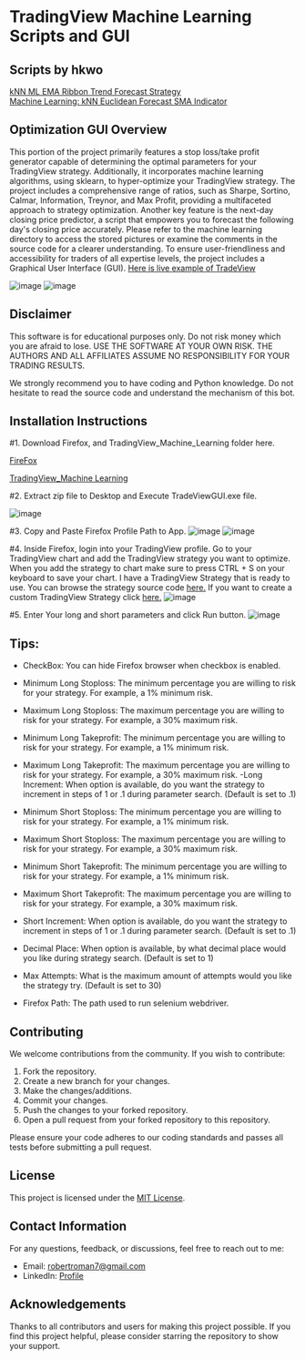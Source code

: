 # TradingView Machine Learning Scripts and GUI

## Scripts by hkwo
[kNN ML EMA Ribbon Trend Forecast Strategy](https://www.tradingview.com/script/Ae7HsWpm-kNN-ML-EMA-Ribbon-Trend-Forecast-Strategy/)  
[Machine Learning: kNN Euclidean Forecast SMA Indicator](https://www.tradingview.com/script/GqgkdNKV-Machine-Learning-kNN-Euclidean-Forecast-SMA-Indicator/)  

## Optimization GUI Overview

This portion of the project primarily features a stop loss/take profit generator capable of determining the optimal parameters for your TradingView strategy. Additionally, it incorporates machine learning algorithms, using sklearn, to hyper-optimize your TradingView strategy. The project includes a comprehensive range of ratios, such as Sharpe, Sortino, Calmar, Information, Treynor, and Max Profit, providing a multifaceted approach to strategy optimization. Another key feature is the next-day closing price predictor, a script that empowers you to forecast the following day's closing price accurately. Please refer to the machine learning directory to access the stored pictures or examine the comments in the source code for a clearer understanding. To ensure user-friendliness and accessibility for traders of all expertise levels, the project includes a Graphical User Interface (GUI). [Here is live example of TradeView](https://vimeo.com/594037879)

![image](https://github.com/TreborNamor/TradingView_Machine_Learning/blob/16ab9d3fae94258a715965e271d5c80b6517051c/pictures/TradeViewGUI.png)
![image](https://github.com/TreborNamor/TradingView_Machine_Learning/blob/16ab9d3fae94258a715965e271d5c80b6517051c/pictures/TradeViewResultsExample.png)

## Disclaimer

This software is for educational purposes only. Do not risk money which
you are afraid to lose. USE THE SOFTWARE AT YOUR OWN RISK. THE AUTHORS
AND ALL AFFILIATES ASSUME NO RESPONSIBILITY FOR YOUR TRADING RESULTS.

We strongly recommend you to have coding and Python knowledge. Do not
hesitate to read the source code and understand the mechanism of this bot.

## Installation Instructions

#1. Download Firefox, and TradingView_Machine_Learning folder here.

[FireFox](https://www.mozilla.org/en-US/firefox/new/)

[TradingView_Machine Learning](https://github.com/TreborNamor/TradingView_Machine_Learning/archive/master.zip)

#2. Extract zip file to Desktop and Execute TradeViewGUI.exe file.

![image](https://github.com/TreborNamor/TradingView_Machine_Learning/blob/bd4a703fb0b3ec964c305dd7c720b17b111535fc/pictures/extractZip.png)

#3. Copy and Paste Firefox Profile Path to App.
![image](https://github.com/TreborNamor/TradingView_Machine_Learning/blob/16ab9d3fae94258a715965e271d5c80b6517051c/pictures/FindFirefoxPath.png)
![image](https://github.com/TreborNamor/TradingView_Machine_Learning/blob/bd4a703fb0b3ec964c305dd7c720b17b111535fc/pictures/addPath.png)

#4. Inside Firefox, login into your TradingView profile. Go to your TradingView chart and add the TradingView strategy you want to optimize. When you add the strategy to chart make sure to press CTRL + S on your keyboard to save your chart. I have a TradingView Strategy that is ready to use. You can browse the strategy source code [here.](https://github.com/TreborNamor/TradingView-Machine-Learning-GUI/blob/master/tv_strategies/MACD-RSI%20%20Strategy)
If you want to create a custom TradingView Strategy click [here.](https://github.com/TreborNamor/TradingView-Machine-Learning-GUI/blob/master/tv_strategies/Create%20Your%20Own%20Strategy%20For%20Optimization.txt)
![image](https://github.com/TreborNamor/TradingView-Machine-Learning-GUI/blob/cee46135f1f0d8656c9f1614abb334d8205a6110/pictures/addStrategy.png)

#5. Enter Your long and short parameters and click Run button.
![image](https://github.com/TreborNamor/TradingView_Machine_Learning/blob/bd4a703fb0b3ec964c305dd7c720b17b111535fc/pictures/parameters.png)

## Tips:
- CheckBox: You can hide Firefox browser when checkbox is enabled.
- Minimum Long Stoploss: The minimum percentage you are willing to risk for your strategy. For example, a 1% minimum risk.
- Maximum Long Stoploss: The maximum percentage you are willing to risk for your strategy. For example, a 30% maximum risk.
- Minimum Long Takeprofit: The minimum percentage you are willing to risk for your strategy. For example, a 1% minimum risk.
- Maximum Long Takeprofit: The maximum percentage you are willing to risk for your strategy. For example, a 30% maximum risk.
-Long Increment: When option is available, do you want the strategy to increment in steps of 1 or .1 during parameter search. (Default is set to .1)

- Minimum Short Stoploss: The minimum percentage you are willing to risk for your strategy. For example, a 1% minimum risk.
- Maximum Short Stoploss: The maximum percentage you are willing to risk for your strategy. For example, a 30% maximum risk.
- Minimum Short Takeprofit: The minimum percentage you are willing to risk for your strategy. For example, a 1% minimum risk.
- Maximum Short Takeprofit: The maximum percentage you are willing to risk for your strategy. For example, a 30% maximum risk.
- Short Increment: When option is available, do you want the strategy to increment in steps of 1 or .1 during parameter search. (Default is set to .1)

- Decimal Place: When option is available, by what decimal place would you like during strategy search. (Default is set to 1)
- Max Attempts: What is the maximum amount of attempts would you like the strategy try. (Default is set to 30)
- Firefox Path: The path used to run selenium webdriver.

## Contributing

We welcome contributions from the community. If you wish to contribute:

1. Fork the repository.
2. Create a new branch for your changes.
3. Make the changes/additions.
4. Commit your changes.
5. Push the changes to your forked repository.
6. Open a pull request from your forked repository to this repository.

Please ensure your code adheres to our coding standards and passes all tests before submitting a pull request.

## License

This project is licensed under the [MIT License](https://github.com/TreborNamor/TradingView-Machine-Learning-GUI/blob/master/LICENSE). 

## Contact Information

For any questions, feedback, or discussions, feel free to reach out to me:

- Email: robertroman7@gmail.com
- LinkedIn: [Profile](https://www.linkedin.com/in/robert-roman7/)

## Acknowledgements

Thanks to all contributors and users for making this project possible. If you find this project helpful, please consider starring the repository to show your support.
